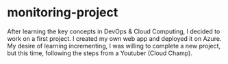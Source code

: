# monitoring-project
After learning the key concepts in DevOps &amp; Cloud Computing, I decided to work on a first project. I created my own web app and deployed it on Azure. My desire of learning incrementing, I was willing to complete a new project, but this time, following the steps from a Youtuber (Cloud Champ). 

